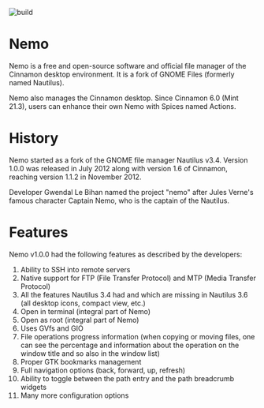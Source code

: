 ![build](https://github.com/linuxmint/nemo/actions/workflows/build.yml/badge.svg)

Nemo
====
Nemo is a free and open-source software and official file manager of the Cinnamon desktop environment. 
It is a fork of GNOME Files (formerly named Nautilus).

Nemo also manages the Cinnamon desktop.
Since Cinnamon 6.0 (Mint 21.3), users can enhance their own Nemo with Spices named Actions.


History
====
Nemo started as a fork of the GNOME file manager Nautilus v3.4. Version 1.0.0 was released in July 2012 along with version 1.6 of Cinnamon,
reaching version 1.1.2 in November 2012.

Developer Gwendal Le Bihan named the project "nemo" after Jules Verne's famous character Captain Nemo, who is the captain of the Nautilus.

Features
====
Nemo v1.0.0 had the following features as described by the developers:
1. Ability to SSH into remote servers
2. Native support for FTP (File Transfer Protocol) and MTP (Media Transfer Protocol)
3. All the features Nautilus 3.4 had and which are missing in Nautilus 3.6 (all desktop icons, compact view, etc.)
4. Open in terminal (integral part of Nemo)
5. Open as root (integral part of Nemo)
6. Uses GVfs and GIO
7. File operations progress information (when copying or moving files, one can see the percentage and information about the operation on the window title and so also in the window list)
8. Proper GTK bookmarks management
9. Full navigation options (back, forward, up, refresh)
10. Ability to toggle between the path entry and the path breadcrumb widgets
11. Many more configuration options

